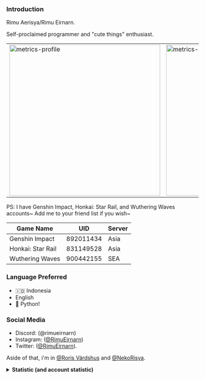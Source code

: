 ### Introduction

Rimu Aerisya/Rimu Eirnarn.

Self-proclaimed programmer and "cute things" enthusiast.

<table>
  <tr>
    <td width=395>
      <img width="395" alt="metrics-profile" src="https://gist.githubusercontent.com/RimuEirnarn/31830b25b9d88dfc1b33d87536cd0fad/raw/profile.svg" />
    </td>
    <td width=395>
      <img width="395" alt='metrics-language' src="https://gist.githubusercontent.com/RimuEirnarn/31830b25b9d88dfc1b33d87536cd0fad/raw/languages.svg">
    </td>
  </tr>
</table>

PS: I have Genshin Impact, Honkai: Star Rail, and Wuthering Waves accounts~ Add me to your friend list if you wish~

| Game Name           | UID         | Server |
|-------------------	|------------	|------- |
| Genshin Impact    	| 892011434 	| Asia   |
| Honkai: Star Rail 	| 831149528 	| Asia   |
| Wuthering Waves   	| 900442155 	| SEA    |

<!--
I'm RimuEirnarn or sometimes RimuAerisya (you can call me Rimu). I set sail to embark my journey of Web Development, Game Development, and Programming in general.

**Note**: I'm a second-year vocational high school student, so I may not be able to respond quickly or craft some decent code.

**Update**: For some reason, (probably due to how my school goes) i became more inactive, if any of your messages and emails did not get replied even in particularly long time (for example, 4 weeks), i'm still busy at this moment. Thanks for understanding.

-->

### Language Preferred

- 🇮🇩 Indonesia
- English
- 🐍 Python!

<!-- 
My native language is Indonesian but I can use English. Feel free to contact me using either of these languages.

For programming language, I prefer using Python.

-->

### Social Media

- Discord: (\@rimueirnarn)
- Instagram: ([\@RimuEirnarn](https://instagram.com/RimuEirnarn))
- Twitter: ([\@RimuEirnarn](https://twitter.com/RimuEirnarn)).

Aside of that, i'm in [@Roris Värdshus](https://github.com/Roris-Vardshus) and [@NekoRisya](https://github.com/NekoRisya).

<details>
<summary><strong>Statistic (and account statistic)</strong></summary>
<br>
<div align="left" style="height: 80%; width: 80%">
  <img src="https://github-readme-stats-rimueirnarn.vercel.app/api?username=RimuEirnarn&show_icons=true&theme=tokyonight&count_private=true" alt="RimuEirnarn's Statistics (01)"/>
  <img src="https://github-readme-stats-rimueirnarn.vercel.app/api/top-langs/?username=RimuEirnarn&layout=compact&theme=tokyonight&langs_count=6" alt="Language used"/>
  <img src="https://streak-stats.demolab.com?user=RimuEirnarn&theme=tokyonight&fire=EB5454&currStreakNum=EB5454&sideNums=37EB2D" alt="Contributions, etc.">
  </p>
  <details>
    <summary>If for some reason the table wasn't really big:</summary>
  <img alt="metrics-profile" src="https://gist.githubusercontent.com/RimuEirnarn/31830b25b9d88dfc1b33d87536cd0fad/raw/profile.svg" />
  <img width="395" alt='metrics-language' src="https://gist.githubusercontent.com/RimuEirnarn/31830b25b9d88dfc1b33d87536cd0fad/raw/languages.svg">
  </details>
</div>

### Account Statistic

[![Profile Views](https://visitcount.itsvg.in/api?id=RimuEirnarn&label=Profile%20Views&color=1&icon=2&pretty=true)](https://visitcount.itsvg.in)

</details>

<!--
<div align=right>
<img alt="Venti" src="https://github.com/RimuEirnarn/RimuEirnarn/raw/main/public/venti-chibi.webp" style="" width=120 height=120>
<img alt="Furina" src="https://github.com/RimuEirnarn/RimuEirnarn/raw/main/public/furina-chibi.webp" style="" width=240 height=240>
</div>

-->
<!---
RimuEirnarn/RimuEirnarn is a ✨ special ✨ repository because its `README.md` (this file) appears on your GitHub profile.
You can click the Preview link to take a look at your changes.
--->

<!--
<div style="display: none !important;">
<h3>Miscellaneous</h3>
<p>Huh, using fewer and fewer emojis is best? let's see how long I will not use too many emojis this year.</p>
</div>
-->
 
